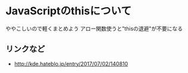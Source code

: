 # JavaScriptのthisについて

ややこしいので軽くまとめよう
アロー関数使うと"thisの退避"が不要になる

## リンクなど
* http://kde.hateblo.jp/entry/2017/07/02/140810
